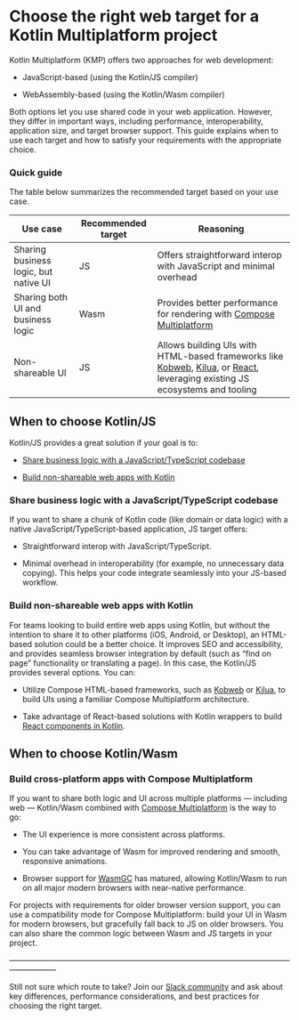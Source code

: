 # Choose the right web target for a Kotlin Multiplatform project

Kotlin Multiplatform (KMP) offers two approaches for web development:

- JavaScript-based (using the Kotlin/JS compiler)

- WebAssembly-based (using the Kotlin/Wasm compiler)

Both options let you use shared code in your web application. However, they differ in important ways, including performance, interoperability, application size, and target browser support. This guide explains when to use each target and how to satisfy your requirements with the appropriate choice.

### Quick guide

The table below summarizes the recommended target based on your use case.



| Use case                              | Recommended target | Reasoning                                                                                                                                                                                                                     |
| ------------------------------------- | ------------------ | ----------------------------------------------------------------------------------------------------------------------------------------------------------------------------------------------------------------------------- |
| Sharing business logic, but native UI | JS                 | Offers straightforward interop with JavaScript and minimal overhead                                                                                                                                                          |
| Sharing both UI and business logic    | Wasm               | Provides better performance for rendering with [Compose Multiplatform](https://www.jetbrains.com/compose-multiplatform/)                                                                                                      |
| Non-shareable UI                      | JS                 | Allows building UIs with HTML-based frameworks like [Kobweb](https://kobweb.varabyte.com/), [Kilua](https://kilua.dev/), or [React](https://kotlinlang.org/docs/js-react.html), leveraging existing JS ecosystems and tooling |

## When to choose Kotlin/JS

Kotlin/JS provides a great solution if your goal is to:

- [Share business logic with a JavaScript/TypeScript codebase](#share-business-logic-with-a-javascript-typescript-codebase)

- [Build non-shareable web apps with Kotlin](#build-non-shareable-web-apps-with-kotlin)

### Share business logic with a JavaScript/TypeScript codebase

If you want to share a chunk of Kotlin code (like domain or data logic) with a native JavaScript/TypeScript-based application, JS target offers:

- Straightforward interop with JavaScript/TypeScript.

- Minimal overhead in interoperability (for example, no unnecessary data copying). This helps your code integrate seamlessly into your JS-based workflow.

  
### Build non-shareable web apps with Kotlin

For teams looking to build entire web apps using Kotlin, but without the intention to share it to other platforms (iOS, Android, or Desktop), an HTML-based solution could be a better choice. It improves SEO and accessibility, and provides seamless browser integration by default (such as “find on page” functionality or translating a page). In this case, the Kotlin/JS provides several options. You can:

- Utilize Compose HTML-based frameworks, such as [Kobweb](https://kobweb.varabyte.com/) or [Kilua](https://kilua.dev/), to build UIs using a familiar Compose Multiplatform architecture.

- Take advantage of React-based solutions with Kotlin wrappers to build [React components in Kotlin](https://kotlinlang.org/docs/js-react.html).

## When to choose Kotlin/Wasm

### Build cross-platform apps with Compose Multiplatform

If you want to share both logic and UI across multiple platforms — including web — Kotlin/Wasm combined with [Compose Multiplatform](https://www.jetbrains.com/compose-multiplatform/) is the way to go:

- The UI experience is more consistent across platforms.

- You can take advantage of Wasm for improved rendering and smooth, responsive animations.

- Browser support for [WasmGC](https://developer.chrome.com/blog/wasmgc) has matured, allowing Kotlin/Wasm to run on all major modern browsers with near-native performance.

For projects with requirements for older browser version support, you can use a compatibility mode for Compose Multiplatform: build your UI in Wasm for modern browsers, but gracefully fall back to JS on older browsers. You can also share the common logic between Wasm and JS targets in your project.

——————————————————————————————————————————

Still not sure which route to take? Join our [Slack community](https://slack-chats.kotlinlang.org) and ask about key differences, performance considerations, and best practices for choosing the right target.
